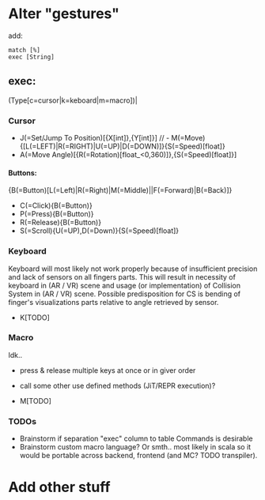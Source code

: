 # Alter "gestures"

add: 
```
match [%]
exec [String]
```

## exec:
(Type[c=cursor|k=keboard|m=macro])|

### Cursor

- J(=Set/Jump To Position)\[{X[int]},{Y[int]}\]
// - M(=Move){[L(=LEFT)|R(=RIGHT)|U(=UP)|D(=DOWN)]}{S(=Speed)[float]}
- A(=Move Angle)\[{R(=Rotation)[float_<0,360)]},{S(=Speed)[float]}\]

#### Buttons: 

{B(=Button)[L(=Left)|R(=Right)|M(=Middle)||F(=Forward)|B(=Back)]}

- C(=Click){B(=Button)}
- P(=Press){B(=Button)}
- R(=Release){B(=Button)}
- S(=Scroll){U(=UP),D(=Down)}{S(=Speed)[float]}

### Keyboard

Keyboard will most likely not work properly because of insufficient precision and lack of sensors on all fingers parts.
This will result in necessity of keyboard in (AR / VR) scene and usage (or implementation) of Collision System in (AR / VR) scene.
Possible predisposition for CS is bending of finger's visualizations parts relative to angle retrieved by sensor.

- K[TODO]


### Macro

Idk..
- press & release multiple keys at once or in giver order
- call some other use defined methods (JiT/REPR execution)?

- M[TODO] 

### TODOs

- Brainstorm if separation "exec" column to table Commands is desirable
- Brainstorm custom macro language? Or smth.. most likely in scala so it would be portable across backend, frontend (and MC? TODO transpiler).  

# Add other stuff

#
